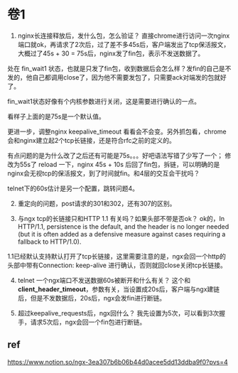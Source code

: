 # 卷1
1. nginx长连接释放后，发什么包，怎么验证？
直接chrome进行访问一次nginx端口就ok，再请求了2次后，过了差不多45s后，客户端发出了tcp保活报文，大概过了45s + 30 = 75s后，nginx发了fin包，表示不发送数据了。

处在 fin_wait1 状态，也就是只发了fin包，收到数据后会怎么样？发fin的自己是不发的，他自己都调用close了，因为他不需要发包了，只需要ack对端发的包就好了。

fin_wait1状态好像有个内核参数进行关闭，这是需要进行确认的一点。

看样子上面的是75s是一个默认值。

更进一步，调整nginx keepalive_timeout 看看会不会变。另外抓包看，chrome会和nginx建立起2个tcp长链接，还是符合rfc之前的定义的。

有点问题的是为什么改了之后还有可能是75s。。。好吧语法写错了少写了一个；
修改为55s了 reload 一下，nginx 45s + 10s 后回了fin包，拆链，可以明确的是nginx会无视tcp的保活报文，到了时间就fin。和4层的交互会干扰吗？

telnet下的60s估计是另一个配置，跳转问题4。

2. 重定向的问题，post请求的301和302，还有307的区别。


3. 与ngx tcp的长链接只和HTTP 1.1 有关吗？如果头部不带是否ok？
ok的，In HTTP/1.1, persistence is the default, and the header is no longer needed (but it is often added as a defensive measure against cases requiring a fallback to HTTP/1.0).

1.1已经默认支持默认打开了tcp长链接，这里需要注意的是，ngx会回一个http的头部中带有Connection: keep-alive 进行确认，否则就回close关闭tcp长链接。

4. telnet 一个ngx端口不发送数据60s被断开和什么有关？
这个和**client_header_timeout**，参数有关，当设置成20s后，客户端与ngx建链后，但是不发数据后，20s后，ngx会发fin进行断链。

5. 超过keepalive_requests后，ngx回什么？
我先设置为5次，可以看到3次握手，请求5次后，ngx会回一个fin包进行断链。

## ref
https://www.notion.so/ngx-3ea307b6b06b44d0acee5dd13ddba9f0?pvs=4